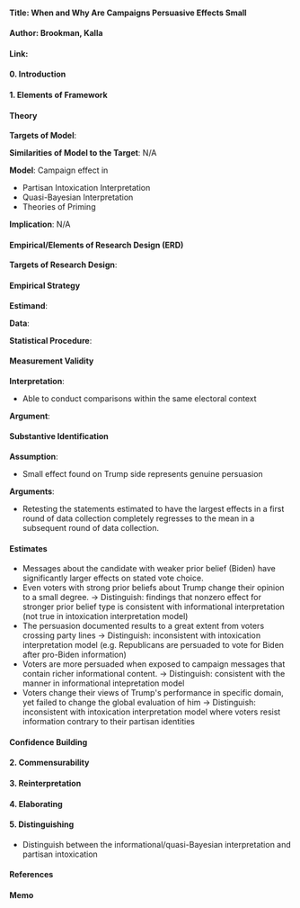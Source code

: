 #### Title: When and Why Are Campaigns Persuasive Effects Small
#### Author: Brookman, Kalla
#### Link: 

#### 0. Introduction


#### 1. Elements of Framework
#### Theory
**Targets of Model**: 

**Similarities of Model to the Target**: N/A

**Model**: Campaign effect in
- Partisan Intoxication Interpretation
- Quasi-Bayesian Interpretation
- Theories of Priming

**Implication**: N/A

#### Empirical/Elements of Research Design (ERD)
**Targets of Research Design**: 
#### Empirical Strategy
**Estimand**: 

**Data**: 

**Statistical Procedure**: 

#### Measurement Validity
**Interpretation**: 
- Able to conduct comparisons within the same electoral context

**Argument**:

#### Substantive Identification
**Assumption**:
- Small effect found on Trump side represents genuine persuasion

**Arguments**:
- Retesting the statements estimated to have the largest effects in a first round of data collection completely regresses to the mean in a subsequent round of data collection.

#### Estimates
- Messages about the candidate with weaker prior belief (Biden) have significantly larger effects on stated vote choice.
- Even voters with strong prior beliefs about Trump change their opinion to a small degree.
    -> Distinguish: findings that nonzero effect for stronger prior belief type is consistent with informational interpretation (not true in intoxication interpretation model)
- The persuasion documented results to a great extent from voters crossing party lines
    -> Distinguish: inconsistent with intoxication interpretation model (e.g. Republicans are persuaded to vote for Biden after pro-Biden information)
- Voters are more persuaded when exposed to campaign messages that contain richer informational content.
    -> Distinguish: consistent with the manner in informational intepretation model
- Voters change their views of Trump's performance in specific domain, yet failed to change the global evaluation of him
    -> Distinguish: inconsistent with intoxication interpretation model where voters resist information contrary to their partisan identities

#### Confidence Building


#### 2. Commensurability

#### 3. Reinterpretation

#### 4. Elaborating

#### 5. Distinguishing
- Distinguish between the informational/quasi-Bayesian interpretation and partisan intoxication 

#### References

#### Memo